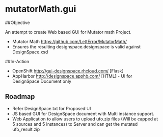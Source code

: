 # mutatorMath.gui

##Objective

An attempt to create Web based GUI for Mutator math Project. 
* Mutator Math https://github.com/LettError/MutatorMath/
* Ensures the resulting designspace.designspace is valid against DesignSpace.xsd

##In-Action
* OpenShift http://gui-designspace.rhcloud.com/  [Flask]
* AppHarbor http://designspace.apphb.com/ [HTML] - UI for DesignSpace Document only 

## Roadmap
* Refer DesignSpace.txt for Proposed UI 
* JS based GUI  for DesignSpace document with Multi instance support.
* Web Application to allow users to upload  ufo.zip files (Will be capped at 5 sources and 5 instances) to Server and can get the mutated ufo_result.zip